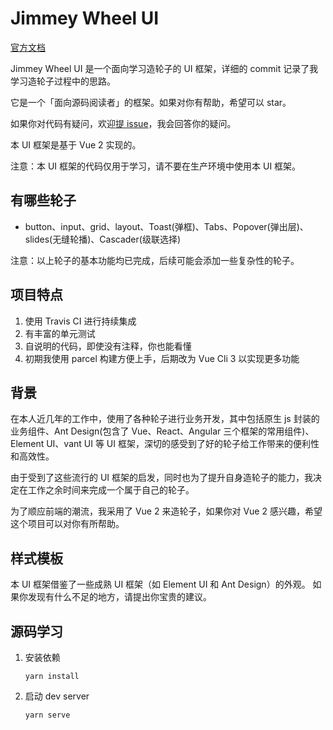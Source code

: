 # Jimmey Wheel UI

[官方文档](https://github.com/JimmeyCheung/vue-wheels/)

Jimmey Wheel UI 是一个面向学习造轮子的 UI 框架，详细的 commit 记录了我学习造轮子过程中的思路。

它是一个「面向源码阅读者」的框架。如果对你有帮助，希望可以 star。

如果你对代码有疑问，欢迎[提 issue](https://github.com/JimmeyCheung/vue-wheels/issues)，我会回答你的疑问。

本 UI 框架是基于 Vue 2 实现的。

注意：本 UI 框架的代码仅用于学习，请不要在生产环境中使用本 UI 框架。

## 有哪些轮子

- button、input、grid、layout、Toast(弹框)、Tabs、Popover(弹出层)、slides(无缝轮播)、Cascader(级联选择)

注意：以上轮子的基本功能均已完成，后续可能会添加一些复杂性的轮子。

## 项目特点

1. 使用 Travis CI 进行持续集成
2. 有丰富的单元测试
3. 自说明的代码，即使没有注释，你也能看懂
4. 初期我使用 parcel 构建方便上手，后期改为 Vue Cli 3 以实现更多功能

## 背景

在本人近几年的工作中，使用了各种轮子进行业务开发，其中包括原生 js 封装的业务组件、Ant Design(包含了 Vue、React、Angular 三个框架的常用组件)、Element UI、vant UI 等 UI 框架，深切的感受到了好的轮子给工作带来的便利性和高效性。

由于受到了这些流行的 UI 框架的启发，同时也为了提升自身造轮子的能力，我决定在工作之余时间来完成一个属于自己的轮子。

为了顺应前端的潮流，我采用了 Vue 2 来造轮子，如果你对 Vue 2 感兴趣，希望这个项目可以对你有所帮助。

## 样式模板

本 UI 框架借鉴了一些成熟 UI 框架（如 Element UI 和 Ant Design）的外观。
如果你发现有什么不足的地方，请提出你宝贵的建议。

## 源码学习

1. 安装依赖

   ```
   yarn install
   ```

2. 启动 dev server
   ```
   yarn serve
   ```
